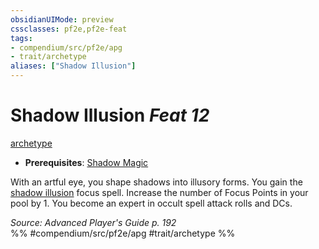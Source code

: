 ```yaml
---
obsidianUIMode: preview
cssclasses: pf2e,pf2e-feat
tags:
- compendium/src/pf2e/apg
- trait/archetype
aliases: ["Shadow Illusion"]
---
```

# Shadow Illusion  *Feat 12*  
[archetype](rules/traits/archetype.md "Archetype Feat Trait")  

- **Prerequisites**: [Shadow Magic](compendium/feats/shadow-magic-apg.md)

With an artful eye, you shape shadows into illusory forms. You gain the [shadow illusion](compendium/spells/shadow-illusion-apg.md) focus spell. Increase the number of Focus Points in your pool by 1. You become an expert in occult spell attack rolls and DCs.

*Source: Advanced Player's Guide p. 192*  
%% #compendium/src/pf2e/apg #trait/archetype %%